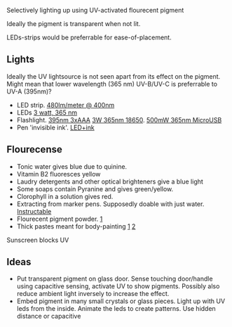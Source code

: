 
Selectively lighting up using UV-activated flourecent pigment

Ideally the pigment is transparent when not lit.

LEDs-strips would be preferrable for ease-of-placement.

## Lights

Ideally the UV lightsource is not seen apart from its effect on the pigment.
Might mean that lower wavelength (365 nm) UV-B/UV-C is preferrable to UV-A (395nm)?

* LED strip. [480lm/meter @ 400nm](http://www.banggood.com/5M-SMD-5050-UV-Ultraviolet-Waterproof-Purple-300-LED-Flexible-Tape-Strip-Light-Money-Detection-DC12V-p-1068074.html?rmmds=search) 
* LEDs [3 watt, 365 nm](http://www.banggood.com/10pcs-3W-365-370nm-Security-Fluorescent-Detection-UV-LED-Lamp-p-1058613.html?rmmds=search)
* Flashlight. [395nm 3xAAA](http://www.banggood.com/12-LED-Ultra-Violet-UV-Black-Light-LED-Flashlight-Torch-p-937795.html?rmmds=search)
[3W 365nm 18650](http://www.gearbest.com/led-flashlights/pp_277704.html?wid=21&lkid=10316668).
[500mW 365nm MicroUSB](vhttp://www.banggood.com/Nitecore-T-Series-Tube-UV-500mW-365nm-USB-Rechargeable-LED-Keychian-p-1056955.html?rmmds=search)
* Pen 'invisible ink'. [LED+ink](http://www.banggood.com/2-in-1-Security-Invisible-Ink-Marker-Secret-Pen-with-UV-Light-p-967270.html?rmmds=search)

## Flourecense

* Tonic water gives blue due to quinine.
* Vitamin B2 fluoresces yellow
* Laudry detergents and other optical brighteners give a blue light
* Some soaps contain Pyranine and gives green/yellow.
* Clorophyll in a solution gives red. 
* Extracting from marker pens. Supposedly doable with just water. [Instructable](http://www.instructables.com/id/How-To-Make-Invisible-Ink-3/)
* Flourecent pigment powder. [1](http://www.banggood.com/7PCS-10g-Glow-in-the-Dark-Luminous-Powder-Bright-Pigment-Body-Painting-Graffiti-Party-p-1137022.html?rmmds=search)
* Thick pastes meant for body-painting [1](http://www.banggood.com/10-Colors-Super-Bright-Luminous-Pigment-Fluorescent-Glow-Long-Life-Span-p-1129639.html?rmmds=detail-bottom-viewalsoview) [2](http://www.banggood.com/Glow-In-Dark-UV-Neon-Face-Body-Paint-Fluorescent-Blacklight-Bright-Color-Party-Pigment-p-1027623.html?rmmds=search)

Sunscreen blocks UV

## Ideas

* Put transparent pigment on glass door. Sense touching door/handle using capacitive sensing, activate UV to show pigments.
Possibly also reduce ambient light inversely to increase the effect.
* Embed pigment in many small crystals or glass pieces.
Light up with UV leds from the inside. Animate the leds to create patterns. Use hidden distance or capacitive 
